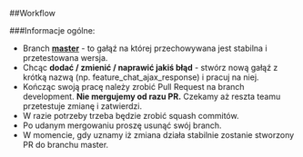 ##Workflow

###Informacje ogólne:
 * Branch **[master]( https://github.com/CodersCommunity/forum.pasja-informatyki.local/tree/master )** - to gałąź na której przechowywana jest stabilna i przetestowana wersja.
 * Chcąc **dodać / zmienić / naprawić jakiś błąd** - stwórz nową gałąź z krótką nazwą (np. feature_chat_ajax_response) i pracuj na niej.
 * Kończąc swoją pracę należy zrobić Pull Request na branch development. **Nie mergujemy od razu PR.** Czekamy aż reszta teamu przetestuje zmianę i zatwierdzi.
 * W razie potrzeby trzeba będzie zrobić squash commitów. 
 * Po udanym mergowaniu proszę usunąć swój branch.
 * W momencie, gdy uznamy iż zmiana działa stabilnie zostanie stworzony PR do branchu master. 
